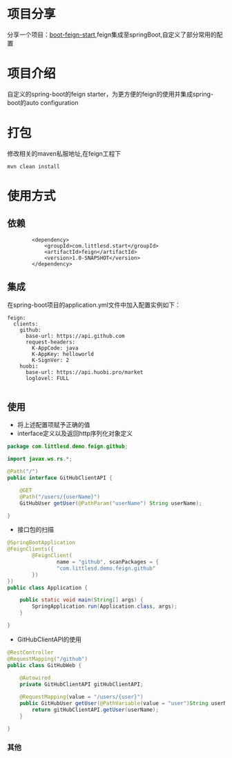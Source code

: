 # 项目分享

分享一个项目：[boot-feign-start](https://github.com/cumt-cx/spring-boot-lettelesd-feign-start.git),feign集成至springBoot,自定义了部分常用的配置
# 项目介绍

自定义的spring-boot的feign starter，为更方便的feign的使用并集成spring-boot的auto configuration
# 打包
修改相关的maven私服地址,在feign工程下
```shell
mvn clean install
```
# 使用方式
## 依赖
```
        <dependency>
            <groupId>com.littlesd.start</groupId>
            <artifactId>feign</artifactId>
            <version>1.0-SNAPSHOT</version>
        </dependency>
 ```
## 集成
在spring-boot项目的application.yml文件中加入配置实例如下：

```
feign:
  clients:
    github:
      base-url: https://api.github.com
      request-headers:
        K-AppCode: java
        K-AppKey: helloworld
        K-SignVer: 2
    huobi:
      base-url: https://api.huobi.pro/market
      loglovel: FULL
     
```
## 使用
* 将上述配置项赋予正确的值
* interface定义以及返回http序列化对象定义

```java
package com.littlesd.demo.feign.github;

import javax.ws.rs.*;

@Path("/")
public interface GitHubClientAPI {

    @GET
    @Path("/users/{userName}")
    GitHubUser getUser(@PathParam("userName") String userName);

}
```

* 接口包的扫描

``` java
@SpringBootApplication
@FeignClients({
        @FeignClient(
                name = "github", scanPackages = {
                "com.littlesd.demo.feign.github"
        })
})
public class Application {

    public static void main(String[] args) {
        SpringApplication.run(Application.class, args);
    }

}
```

* GitHubClientAPI的使用

```java
@RestController
@RequestMapping("/github")
public class GitHubWeb {
    
    @Autowired
    private GitHubClientAPI gitHubClientAPI;

    @RequestMapping(value = "/users/{user}")
    public GitHubUser getUser(@PathVariable(value = "user")String userName){
        return gitHubClientAPI.getUser(userName);
    }

}
```

### 其他
